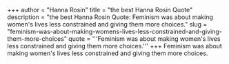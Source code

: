 +++
author = "Hanna Rosin"
title = "the best Hanna Rosin Quote"
description = "the best Hanna Rosin Quote: Feminism was about making women's lives less constrained and giving them more choices."
slug = "feminism-was-about-making-womens-lives-less-constrained-and-giving-them-more-choices"
quote = '''Feminism was about making women's lives less constrained and giving them more choices.'''
+++
Feminism was about making women's lives less constrained and giving them more choices.
